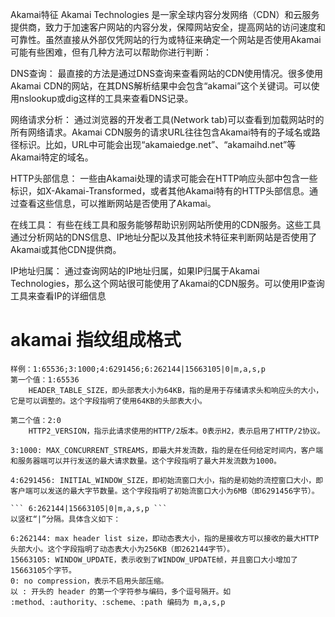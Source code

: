Akamai特征
Akamai Technologies 是一家全球内容分发网络（CDN）和云服务提供商，致力于加速客户网站的内容分发，保障网站安全，提高网站的访问速度和可靠性。虽然直接从外部仅凭网站的行为或特征来确定一个网站是否使用Akamai可能有些困难，但有几种方法可以帮助你进行判断：

DNS查询：
    最直接的方法是通过DNS查询来查看网站的CDN使用情况。很多使用Akamai CDN的网站，在其DNS解析结果中会包含“akamai”这个关键词。可以使用nslookup或dig这样的工具来查看DNS记录。

网络请求分析：
    通过浏览器的开发者工具(Network tab)可以查看到加载网站时的所有网络请求。Akamai CDN服务的请求URL往往包含Akamai特有的子域名或路径标识。比如，URL中可能会出现“akamaiedge.net”、“akamaihd.net”等Akamai特定的域名。

HTTP头部信息：
    一些由Akamai处理的请求可能会在HTTP响应头部中包含一些标识，如X-Akamai-Transformed，或者其他Akamai特有的HTTP头部信息。通过查看这些信息，可以推断网站是否使用了Akamai。

在线工具：
    有些在线工具和服务能够帮助识别网站所使用的CDN服务。这些工具通过分析网站的DNS信息、IP地址分配以及其他技术特征来判断网站是否使用了Akamai或其他CDN提供商。

IP地址归属：
    通过查询网站的IP地址归属，如果IP归属于Akamai Technologies，那么这个网站很可能使用了Akamai的CDN服务。可以使用IP查询工具来查看IP的详细信息


# akamai 指纹组成格式
    样例：1:65536;3:1000;4:6291456;6:262144|15663105|0|m,a,s,p
    第一个值：1:65536
        HEADER_TABLE_SIZE，即头部表大小为64KB，指的是用于存储请求头和响应头的大小，它是可以调整的。这个字段指明了使用64KB的头部表大小。
    
    第二个值：2:0
        HTTP2_VERSION，指示此请求使用的HTTP/2版本。0表示H2，表示启用了HTTP/2协议。
    
    3:1000: MAX_CONCURRENT_STREAMS，即最大并发流数，指的是在任何给定时间内，客户端和服务器端可以并行发送的最大请求数量。这个字段指明了最大并发流数为1000。
    
    4:6291456: INITIAL_WINDOW_SIZE，即初始流窗口大小，指的是初始的流控窗口大小，即客户端可以发送的最大字节数量。这个字段指明了初始流窗口大小为6MB（即6291456字节）。
    
    ``` 6:262144|15663105|0|m,a,s,p ```
    以竖杠“|”分隔。具体含义如下：
    
    6:262144: max header list size，即动态表大小，指的是接收方可以接收的最大HTTP头部大小。这个字段指明了动态表大小为256KB（即262144字节）。
    15663105: WINDOW_UPDATE，表示收到了WINDOW_UPDATE帧，并且窗口大小增加了15663105个字节。
    0: no compression，表示不启用头部压缩。
    以 : 开头的 header 的第一个字符参与编码，多个逗号隔开。如 :method、:authority、:scheme、:path 编码为 m,a,s,p
    